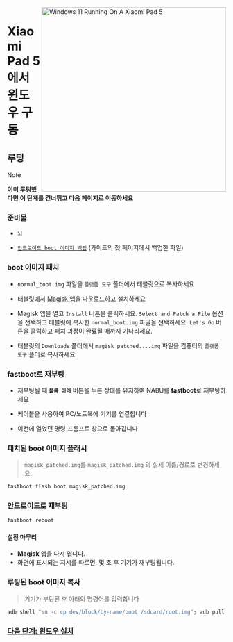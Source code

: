 <img align="right" src="https://raw.githubusercontent.com/erdilS/Port-Windows-11-Xiaomi-Pad-5/main/nabu.png" width="425" alt="Windows 11 Running On A Xiaomi Pad 5">

# Xiaomi Pad 5 에서 윈도우 구동

## 루팅 
> [!NOTE]
> **이미 루팅했다면 이 단계를 건너뛰고 다음 페이지로 이동하세요**

### 준비물
- ```뇌```
  
- [```안드로이드 boot 이미지 백업```](/guide/Korean/1-partition-ko.md#기존-boot-이미지-백업) (가이드의 첫 페이지에서 백업한 파일)

### boot 이미지 패치 
- ```normal_boot.img``` 파일을  ```플랫폼 도구``` 폴더에서 태블릿으로 복사하세요

- 태블릿에서 [Magisk 앱](https://github.com/topjohnwu/Magisk/releases/latest)을 다운로드하고 설치하세요
  
-  Magisk 앱을 열고 ```Install``` 버튼을 클릭하세요. ```Select and Patch a File``` 옵션을 선택하고 태블릿에 복사한 ```normal_boot.img``` 파일을 선택하세요. ```Let's Go``` 버튼을 클릭하고 패치 과정이 완료될 때까지 기다리세요.
  
- 태블릿의 ```Downloads``` 폴더에서 ```magisk_patched....img``` 파일을 컴퓨터의 ```플랫폼 도구``` 폴더로 복사하세요. 

### fastboot로 재부팅
- 재부팅될 때 **`볼륨 아래`** 버튼을 누른 상태를 유지하여 NABU를 **fastboot**로 재부팅하세요

- 케이블을 사용하여 PC/노트북에 기기를 연결합니다

- 이전에 열었던 명령 프롬프트 창으로 돌아갑니다

### 패치된 boot 이미지 플래시 
> `magisk_patched.img`를 ```magisk_patched.img``` 의 실제 이름/경로로 변경하세요.
```cmd
fastboot flash boot magisk_patched.img
```

### 안드로이드로 재부팅
```cmd
fastboot reboot
```

#### 설정 마무리
- **Magisk** 앱을 다시 엽니다.
- 화면에 표시되는 지시를 따르면, 몇 초 후 기기가 재부팅됩니다.

### 루팅된 boot 이미지 복사
> 기기가 부팅된 후 아래의 명령어를 입력합니다
```cmd
adb shell "su -c cp dev/block/by-name/boot /sdcard/root.img"; adb pull /sdcard/root.img
```

### [다음 단계: 윈도우 설치](/guide/Korean/3-install-ko.md)












